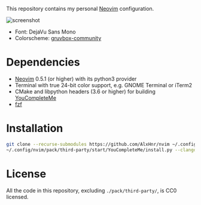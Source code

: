 This repository contains my personal [Neovim](https://neovim.io/) configuration.

![screenshot](https://user-images.githubusercontent.com/8235638/113520650-d53a5380-9594-11eb-941f-6e8eb4206531.png)

* Font: DejaVu Sans Mono
* Colorscheme: [gruvbox-community](https://github.com/gruvbox-community/gruvbox)

# Dependencies

* [Neovim](https://neovim.io/) 0.5.1 (or higher) with its python3 provider
* Terminal with true 24-bit color support, e.g. GNOME Terminal or iTerm2
* CMake and libpython headers (3.6 or higher) for building
  [YouCompleteMe](https://github.com/ycm-core/YouCompleteMe)
* [fzf](https://github.com/junegunn/fzf)

# Installation

```sh
git clone --recurse-submodules https://github.com/AlxHnr/nvim ~/.config/nvim
~/.config/nvim/pack/third-party/start/YouCompleteMe/install.py --clangd-completer
```

# License

All the code in this repository, excluding `./pack/third-party/`, is CC0 licensed.
